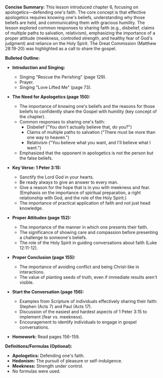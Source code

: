 **Concise Summary:** This lesson introduced chapter 6, focusing on apologetics—defending one's faith.  The core concept is that effective apologetics requires knowing one's beliefs, understanding why those beliefs are held, and communicating them with gracious humility. The lesson explored common responses to sharing faith (e.g., disbelief, claims of multiple paths to salvation, relativism), emphasizing the importance of a proper attitude (meekness, controlled strength, and healthy fear of God's judgment) and reliance on the Holy Spirit.  The Great Commission (Matthew 28:19-20) was highlighted as a call to share the gospel.


**Bulleted Outline:**

* **Introduction and Singing:**
    * Singing "Rescue the Perishing" (page 129).
    * Prayer.
    * Singing "Love Lifted Me" (page 73).

* **The Need for Apologetics (page 150):**
    * The importance of knowing one's beliefs and the reasons for those beliefs to confidently share the Gospel with humility (key concept of the chapter).
    * Common responses to sharing one's faith:
        * Disbelief ("You don't actually believe that, do you?")
        * Claims of multiple paths to salvation ("There must be more than one way to heaven.")
        * Relativism ("You believe what you want, and I'll believe what I want.")
    * Emphasized that the opponent in apologetics is not the person but the false beliefs.

* **Key Verse: 1 Peter 3:15:**
    * Sanctify the Lord God in your hearts.
    * Be ready always to give an answer to every man.
    * Give a reason for the hope that is in you with meekness and fear.  (Emphasis on the importance of spiritual preparation, a right relationship with God, and the role of the Holy Spirit.)
    * The importance of practical application of faith and not just head knowledge.

* **Proper Attitudes (page 152):**
    * The importance of the manner in which one presents their faith.
    * The significance of showing care and compassion before presenting a challenge to someone's beliefs.
    * The role of the Holy Spirit in guiding conversations about faith (Luke 12:11-12).

* **Proper Conclusion (page 155):**
    * The importance of avoiding conflict and being Christ-like in interactions.
    * The value of planting seeds of truth, even if immediate results aren't visible.

* **Start the Conversation (page 156):**
    * Examples from Scripture of individuals effectively sharing their faith: Stephen (Acts 7) and Paul (Acts 17).
    * Discussion of the easiest and hardest aspects of 1 Peter 3:15 to implement (fear vs. meekness).
    * Encouragement to identify individuals to engage in gospel conversations.


* **Homework:** Read pages 156-159.

**Definitions/Formulas (Optional):**

* **Apologetics:** Defending one's faith.
* **Hedonism:** The pursuit of pleasure or self-indulgence.
* **Meekness:** Strength under control.
* No formulas were used.

